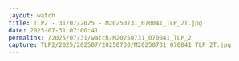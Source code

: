```yaml
---
layout: watch
title: TLP2 - 31/07/2025 - M20250731_070041_TLP_2T.jpg
date: 2025-07-31 07:00:41
permalink: /2025/07/31/watch/M20250731_070041_TLP_2
capture: TLP2/2025/202507/20250730/M20250731_070041_TLP_2T.jpg
---
```

